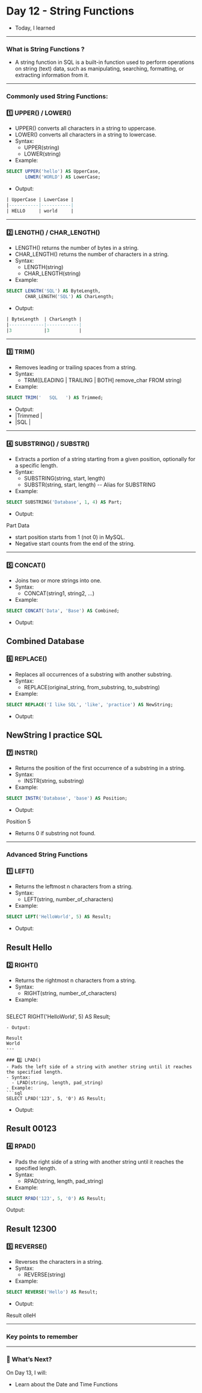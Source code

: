# Day 12 - String Functions
- Today, I learned
---

### What is String Functions ?
- A string function in SQL is a built-in function used to perform operations on string (text) data, such as manipulating, searching, formatting, or extracting information from it.
---
### Commonly used String Functions:
### 1️⃣ UPPER() / LOWER()
- UPPER() converts all characters in a string to uppercase.
- LOWER() converts all characters in a string to lowercase.
- Syntax:
  -  UPPER(string)
  -  LOWER(string)
- Example:
```sql
SELECT UPPER('hello') AS UpperCase,
       LOWER('WORLD') AS LowerCase;
```
- Output:
```sql
| UpperCase | LowerCase |
|-----------|-----------|
| HELLO     | world     |
```
---

### 2️⃣ LENGTH() / CHAR_LENGTH()
- LENGTH() returns the number of bytes in a string.
- CHAR_LENGTH() returns the number of characters in a string.
- Syntax:
   - LENGTH(string)
   - CHAR_LENGTH(string)
- Example:
```sql
SELECT LENGTH('SQL') AS ByteLength,
       CHAR_LENGTH('SQL') AS CharLength;
```
- Output:
```sql
| ByteLength  | CharLength |
|-------------|------------|
|3            |3           |
```
---
### 3️⃣ TRIM()
- Removes leading or trailing spaces from a string.
- Syntax:
   - TRIM([LEADING | TRAILING | BOTH] remove_char FROM string)
- Example:
```sql
SELECT TRIM('   SQL   ') AS Trimmed;
```

- Output:
- |Trimmed |
- |SQL     |
---

### 4️⃣ SUBSTRING() / SUBSTR()
- Extracts a portion of a string starting from a given position, optionally for a specific length.
- Syntax:
  - SUBSTRING(string, start, length)
  - SUBSTR(string, start, length) -- Alias for SUBSTRING
- Example:
```sql
SELECT SUBSTRING('Database', 1, 4) AS Part;
```
- Output:

Part
Data

- start position starts from 1 (not 0) in MySQL.
- Negative start counts from the end of the string.
---

### 5️⃣ CONCAT()
- Joins two or more strings into one.
- Syntax:
  - CONCAT(string1, string2, ...)
- Example:
```sql
SELECT CONCAT('Data', 'Base') AS Combined;
```
- Output:

Combined
Database
---

### 6️⃣ REPLACE()
- Replaces all occurrences of a substring with another substring.
- Syntax:
  - REPLACE(original_string, from_substring, to_substring)
- Example:
```sql
SELECT REPLACE('I like SQL', 'like', 'practice') AS NewString;
```
- Output:

NewString
I practice SQL
---

### 7️⃣ INSTR()
- Returns the position of the first occurrence of a substring in a string.
- Syntax:
  - INSTR(string, substring)
- Example:
```sql
SELECT INSTR('Database', 'base') AS Position;
```
- Output:

Position
5

- Returns 0 if substring not found.
---

### Advanced String Functions
### 1️⃣ LEFT()
- Returns the leftmost n characters from a string.
- Syntax:
    - LEFT(string, number_of_characters)
- Example:
```sql
SELECT LEFT('HelloWorld', 5) AS Result;
```
- Output:

Result
Hello
--- 

### 2️⃣ RIGHT()
- Returns the rightmost n characters from a string.
- Syntax:
   - RIGHT(string, number_of_characters)
- Example:
  ```sql
SELECT RIGHT('HelloWorld', 5) AS Result;
```
- Output:

Result
World
---

### 3️⃣ LPAD()
- Pads the left side of a string with another string until it reaches the specified length.
- Syntax:
  - LPAD(string, length, pad_string)
- Example:
```sql
SELECT LPAD('123', 5, '0') AS Result;
```
- Output:

Result
00123
---

### 4️⃣ RPAD()
- Pads the right side of a string with another string until it reaches the specified length.
- Syntax:
   - RPAD(string, length, pad_string)
- Example:
```sql
SELECT RPAD('123', 5, '0') AS Result;
```
Output:

Result
12300
---

### 5️⃣ REVERSE()
- Reverses the characters in a string.
- Syntax:
  - REVERSE(string)
- Example:
```sql
SELECT REVERSE('Hello') AS Result;
```
- Output:

Result
olleH

---
### Key points to remember



---
### 🚀 What’s Next?
On Day 13, I will:
- Learn about the Date and Time Functions
